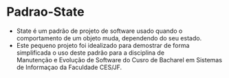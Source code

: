 # Padrao-State

- State é um padrão de projeto de software usado quando o comportamento de um objeto muda, dependendo do seu estado.
- Este pequeno projeto foi idealizado para demostrar de forma simplificada o uso deste padrão para a disciplina de  
Manutenção e Evolução de Software do Cusro de Bacharel em Sistemas de Informaçao da Faculdade CES/JF.
